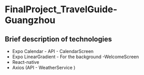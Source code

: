 # FinalProject_TravelGuide-Guangzhou
## Brief description of technologies
-	Expo Calendar - API - CalendarScreen
-	Expo LinearGradient - For the background -WelcomeScreen
-	React-native
-	Axios (API - WeatherService )




